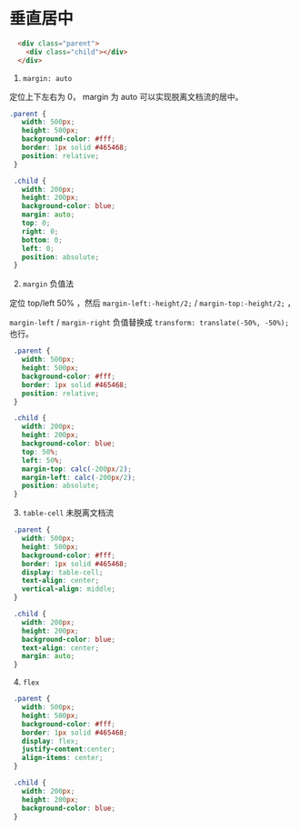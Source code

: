 # 垂直居中

```HTML
  <div class="parent">
    <div class="child"></div>
  </div>
```

1. `margin: auto`

定位上下左右为 0， margin 为 auto 可以实现脱离文档流的居中。

```CSS
.parent {
   width: 500px;
   height: 500px;
   background-color: #fff;
   border: 1px solid #465468;
   position: relative;
 }

 .child {
   width: 200px;
   height: 200px;
   background-color: blue;
   margin: auto;
   top: 0;
   right: 0;
   bottom: 0;
   left: 0;
   position: absolute;
 }
```

2. `margin` 负值法
   
定位 top/left 50% ，然后 `margin-left:-height/2;` / `margin-top:-height/2;` ，

`margin-left` / `margin-right` 负值替换成 `transform: translate(-50%, -50%);` 也行。

```CSS
 .parent {
   width: 500px;
   height: 500px;
   background-color: #fff;
   border: 1px solid #465468;
   position: relative;
 }

 .child {
   width: 200px;
   height: 200px;
   background-color: blue;
   top: 50%;
   left: 50%;
   margin-top: calc(-200px/2);
   margin-left: calc(-200px/2);
   position: absolute;
 }
```

3. `table-cell` 未脱离文档流

```CSS
 .parent {
   width: 500px;
   height: 500px;
   background-color: #fff;
   border: 1px solid #465468;
   display: table-cell;
   text-align: center;
   vertical-align: middle;
 }

 .child {
   width: 200px;
   height: 200px;
   background-color: blue;
   text-align: center;
   margin: auto;
 }
```

4. `flex`

```CSS
 .parent {
   width: 500px;
   height: 500px;
   background-color: #fff;
   border: 1px solid #465468;
   display: flex;
   justify-content:center;
   align-items: center;
 }

 .child {
   width: 200px;
   height: 200px;
   background-color: blue;
 }
```